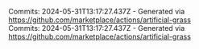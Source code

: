 Commits: 2024-05-31T13:17:27.437Z - Generated via https://github.com/marketplace/actions/artificial-grass
<br>
Commits: 2024-05-31T13:17:27.437Z - Generated via https://github.com/marketplace/actions/artificial-grass
<br>
